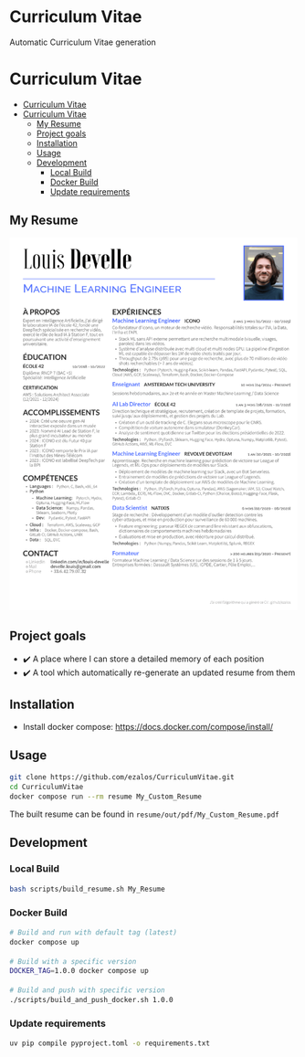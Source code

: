 # Curriculum Vitae

Automatic Curriculum Vitae generation
# Curriculum Vitae

- [Curriculum Vitae](#curriculum-vitae)
- [Curriculum Vitae](#curriculum-vitae-1)
	- [My Resume](#my-resume)
	- [Project goals](#project-goals)
	- [Installation](#installation)
	- [Usage](#usage)
	- [Development](#development)
		- [Local Build](#local-build)
		- [Docker Build](#docker-build)
		- [Update requirements](#update-requirements)

## My Resume

![CV Louis DEVELLE](resume/out/latest.png)

## Project goals

 - ✔️ A place where I can store a detailed memory of each position
 - ✔️ A tool which automatically re-generate an updated resume from them
 <!-- - 🚧 A tool which helps me to tailor my resume for a given position
   - Changing the accroche
   - Selecting which positions to display
   - For a position, selecting individual elements to display from :
     - accomplishments
     - responsibilities
     - technologies -->

## Installation

- Install docker compose: https://docs.docker.com/compose/install/

## Usage

```sh
git clone https://github.com/ezalos/CurriculumVitae.git
cd CurriculumVitae
docker compose run --rm resume My_Custom_Resume
```

The built resume can be found in `resume/out/pdf/My_Custom_Resume.pdf`


## Development

### Local Build
```sh
bash scripts/build_resume.sh My_Resume
```

### Docker Build
```sh
# Build and run with default tag (latest)
docker compose up

# Build with a specific version
DOCKER_TAG=1.0.0 docker compose up

# Build and push with specific version
./scripts/build_and_push_docker.sh 1.0.0
```

### Update requirements
```sh
uv pip compile pyproject.toml -o requirements.txt
```
